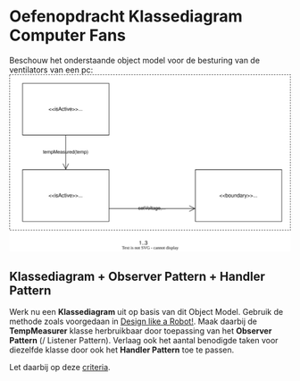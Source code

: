 # Oefenopdracht Klassediagram Computer Fans

Beschouw het onderstaande object model voor de besturing van de ventilators van een pc:
<img title="" src="OM-computer-fans.svg" alt="" width="552">

## Klassediagram + Observer Pattern + Handler Pattern

Werk nu een **Klassediagram** uit op basis van dit Object Model. Gebruik de methode zoals voorgedaan in [Design like a Robot!](../../../../onderwijsmateriaal/readers/Design%20Like%20a%20Robot!.pdf). Maak daarbij de **TempMeasurer** klasse herbruikbaar door toepassing van het **Observer Pattern** (/ Listener Pattern). Verlaag ook het aantal benodigde taken voor diezelfde klasse door ook het **Handler Pattern** toe te passen.

Let daarbij op deze [criteria](../../../../leerdoelen/portfolio-items/klassediagram.md).

